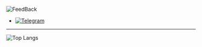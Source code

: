 ![FeedBack](https://img.shields.io/badge/Feedback-white.svg)

- [![Telegram](https://img.icons8.com/fluency/40/000000/telegram-app.png)](https://t.me/kxrnel32)

---
![Top Langs](https://github-readme-stats.vercel.app/api/top-langs/?username=reslaid&show_icons=true&theme=dracula&border_radius=10&hide_border=true&hide_title=true&langs_count=3)
